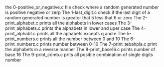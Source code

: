 the 0-positive_or_negative.c file check where a random generated number is positive negative or zerp
The 1-last_digit.c check if the last digit of a random generated number is greator that 5 less that 6 or zero
The 2-print_alphabet.c prints all the alphabets in lower cases
The 3-print_alphabets.c prints the alphabets in lower and uper case
The 4-print_alphabt.c prints all the aphabets excepts q and e
The 5-print_numbers.c prints all the number between 0 and 10
The 6-print_numberz.c prints number between 0-10
The 7-print_tebahpla.c print the alphabets in a reverse manner
The 8-print_base16.c prints number of base 16
The 9-print_comb.c prits all posible combination of single digits number
